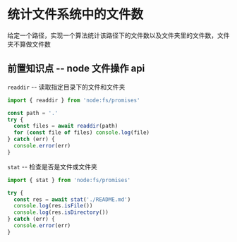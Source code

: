 # 统计文件系统中的文件数

给定一个路径，实现一个算法统计该路径下的文件数以及文件夹里的文件数，文件夹不算做文件数

## 前置知识点 -- node 文件操作 api

`readdir` -- 读取指定目录下的文件和文件夹

```ts
import { readdir } from 'node:fs/promises'

const path = '.'
try {
  const files = await readdir(path)
  for (const file of files) console.log(file)
} catch (err) {
  console.error(err)
}
```

`stat` -- 检查是否是文件或文件夹

```ts
import { stat } from 'node:fs/promises'

try {
  const res = await stat('./README.md')
  console.log(res.isFile())
  console.log(res.isDirectory())
} catch (err) {
  console.error(err)
}
```
